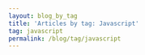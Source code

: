 ```yaml
---
layout: blog_by_tag
title: 'Articles by tag: Javascript'
tag: javascript
permalink: /blog/tag/javascript
---
```

